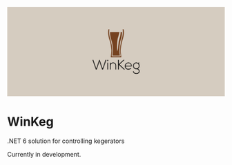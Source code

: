 ![WinKeg Logo](https://github.com/theznerd/WinKeg/blob/master/cover.png?raw=true)
# WinKeg

.NET 6 solution for controlling kegerators

Currently in development.
